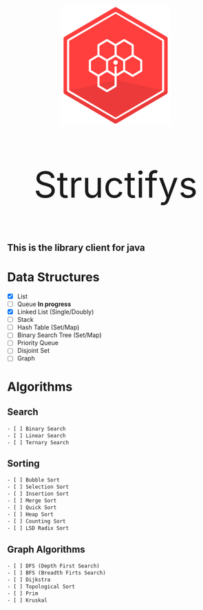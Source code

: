 <p align="center">
  <a href="https://github.com/Structifys"><img src="img/logo.png"></a>
</p>

<p  style=" font-size:6em;" align="center">Structifys</p>

## This is the library client for java

# Data Structures

- [x] List 
- [ ] Queue **In progress**
- [x] Linked List (Single/Doubly) 
- [ ] Stack
- [ ] Hash Table (Set/Map)
- [ ] Binary Search Tree (Set/Map)
- [ ] Priority Queue
- [ ] Disjoint Set
- [ ] Graph

# Algorithms

## Search

    - [ ] Binary Search
    - [ ] Linear Search
    - [ ] Ternary Search

## Sorting

    - [ ] Bubble Sort
    - [ ] Selection Sort
    - [ ] Insertion Sort
    - [ ] Merge Sort
    - [ ] Quick Sort
    - [ ] Heap Sort
    - [ ] Counting Sort
    - [ ] LSD Radix Sort

## Graph Algorithms

    - [ ] DFS (Depth First Search)
    - [ ] BFS (Breadth Firts Search)
    - [ ] Dijkstra
    - [ ] Topological Sort
    - [ ] Prim
    - [ ] Kruskal
